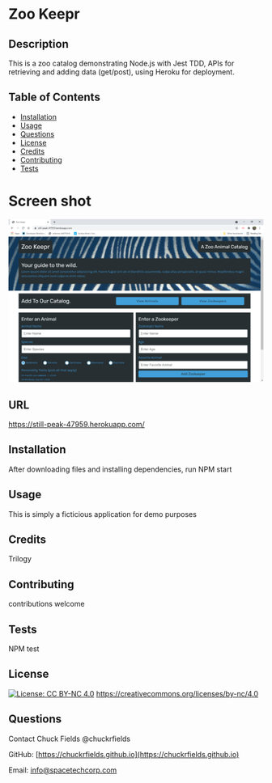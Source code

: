 # Zoo Keepr

## Description

This is a zoo catalog demonstrating Node.js with Jest TDD, APIs for retrieving and adding data (get/post), using Heroku for deployment.

## Table of Contents

* [Installation](#installation)
* [Usage](#usage)
* [Questions](#questions)
* [License](#license)
* [Credits](#credits)
* [Contributing](#contributing)
* [Tests](#tests)

# Screen shot
![demo site](/public/assets/images/ZookeeprScreenShot.png)

## URL
https://still-peak-47959.herokuapp.com/

## Installation

After downloading files and installing dependencies, run NPM start

## Usage

This is simply a ficticious application for demo purposes

## Credits

Trilogy

## Contributing

contributions welcome

## Tests

NPM test

## License

[![License: CC BY-NC 4.0](https://img.shields.io/badge/License-CC%20BY--NC%204.0-lightgrey.svg)](https://creativecommons.org/licenses/by-nc/4.0/)
https://creativecommons.org/licenses/by-nc/4.0

## Questions

  Contact Chuck Fields  @chuckrfields 
  
  GitHub: [https://chuckrfields.github.io](https://chuckrfields.github.io) 
  
  Email: [info@spacetechcorp.com](mailto:info@spacetechcorp.com)
